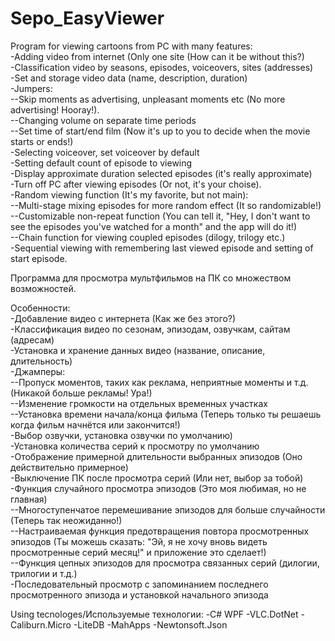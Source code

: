# Sepo_EasyViewer

Program for viewing cartoons from PC with many features:<br/>
-Adding video from internet (Only one site (How can it be without this?)<br/>
-Classification video by seasons, episodes, voiceovers, sites (addresses)<br/>
-Set and storage video data (name, description, duration)<br/>
-Jumpers:<br/>
--Skip moments as advertising, unpleasant moments etc (No more advertising! Hooray!).<br/>
--Changing volume on separate time periods<br/>
--Set time of start/end film (Now it's up to you to decide when the movie starts or ends!)<br/>
-Selecting voiceover, set voiceover by default<br/>
-Setting default count of episode to viewing<br/>
-Display approximate duration selected episodes (it's really approximate)<br/>
-Turn off PC after viewing episodes (Or not, it's your choise).<br/>
-Random viewing function (It's my favorite, but not main):<br/>
--Multi-stage mixing episodes for more random effect (It so randomizable!)<br/>
--Customizable non-repeat function (You can tell it, "Hey, I don't want to see the episodes you've watched for a month" and the app will do it!)<br/>
--Chain function for viewing coupled episodes (dilogy, trilogy etc.)<br/>
-Sequential viewing with remembering last viewed episode and setting of start episode.<br/>

Программа для просмотра мультфильмов на ПК со множеством возможностей.<br/>

Особенности:<br/>
-Добавление видео с интернета (Как же без этого?)<br/>
-Классификация видео по сезонам, эпизодам, озвучкам, сайтам (адресам)<br/>
-Установка и хранение данных видео (название, описание, длительность)<br/>
-Джамперы:<br/>
--Пропуск моментов, таких как реклама, неприятные моменты и т.д. (Никакой больше рекламы! Ура!)<br/>
--Изменение громкости на отдельных временных участках<br/>
--Установка времени начала/конца фильма (Теперь только ты решаешь когда фильм начнётся или закончится!)<br/>
-Выбор озвучки, установка озвучки по умолчанию)<br/>
-Установка количества серий к просмотру по умолчанию<br/>
-Отображение примерной длительности выбранных эпизодов (Оно действительно примерное)<br/>
-Выключение ПК после просмотра серий (Или нет, выбор за тобой)<br/>
-Функция случайного просмотра эпизодов (Это моя любимая, но не главная)<br/>
--Многоступенчатое перемешивание эпизодов для больше случайности (Теперь так неожиданно!)<br/>
--Настраиваемая функция предотвращения повтора просмотренных эпизодов (Ты можешь сказать: "Эй, я не хочу вновь видеть просмотренные серий месяц!" и приложение это сделает!)<br/>
--Функция цепных эпизодов для просмотра связанных серий (дилогии, трилогии и т.д.)<br/>
-Последовательный просмотр с запоминанием последнего просмотренного эпизода и установкой начального эпизода<br/>

Using tecnologes/Используемые технологии:
-C# WPF
-VLC.DotNet
-Caliburn.Micro
-LiteDB
-MahApps
-Newtonsoft.Json
